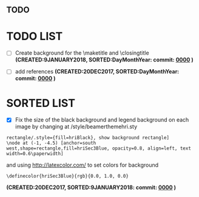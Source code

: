 TODO
---


# TODO LIST

- [ ] Create background for the \maketitle and \closingtitle
  __(CREATED:9JANUARY2018, SORTED:DayMonthYear: commit: [0000](0000) )__

- [ ] add references
  __(CREATED:20DEC2017, SORTED:DayMonthYear: commit: [0000](0000) )__


# SORTED LIST

- [x] Fix the size of the black background and legend background on each image by changing at /style/beamerthemehri.sty
```
rectangle/.style={fill=hriBlack}, show background rectangle]
\node at (-1, -4.5) [anchor=south west,shape=rectangle,fill=hriSec3Blue, opacity=0.8, align=left, text width=0.6\paperwidth]
```
and using  http://latexcolor.com/ to set colors for background
```
\definecolor{hriSec3Blue}{rgb}{0.0, 1.0, 0.0}
```
  __(CREATED:20DEC2017, SORTED:9JANUARY2018: commit: [0000](0000) )__
